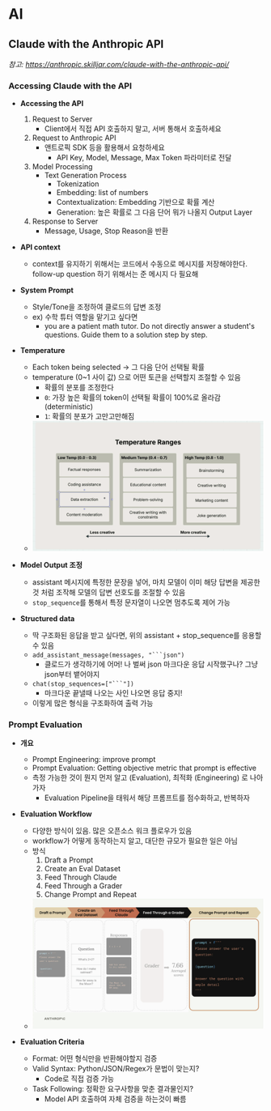 # AI

## Claude with the Anthropic API
*참고: https://anthropic.skilljar.com/claude-with-the-anthropic-api/*
### Accessing Claude with the API
- **Accessing the API**
  1. Request to Server
     - Client에서 직접 API 호출하지 말고, 서버 통해서 호출하세요
  2. Request to Anthropic API
     - 앤트로픽 SDK 등을 활용해서 요청하세요
       - API Key, Model, Message, Max Token 파라미터로 전달
  3. Model Processing
     - Text Generation Process
       - Tokenization
       - Embedding: list of numbers
       - Contextualization: Embedding 기반으로 확률 계산
       - Generation: 높은 확률로 그 다음 단어 뭐가 나올지 Output Layer
  4. Response to Server
     - Message, Usage, Stop Reason을 반환

- **API context**
  - context를 유지하기 위해서는 코드에서 수동으로 메시지를 저장해야한다. follow-up question 하기 위해서는 준 메시지 다 필요해

- **System Prompt**
  - Style/Tone을 조정하여 클로드의 답변 조정
  - ex) 수학 튜터 역할을 맡기고 싶다면
    - you are a patient math tutor. Do not directly answer a student's questions. Guide them to a solution step by step.

- **Temperature**
  - Each token being selected -> 그 다음 단어 선택될 확률
  - temperature (0~1 사이 값) 으로 어떤 토큰을 선택할지 조절할 수 있음
    - 확률의 분포를 조정한다
    - `0`: 가장 높은 확률의 token이 선택될 확률이 100%로 올라감 (deterministic)
    - `1`: 확률의 분포가 고만고만해짐
  - ![](../images/2025-08-03-temperature.png)

- **Model Output 조정**
  - assistant 메시지에 특정한 문장을 넣어, 마치 모델이 이미 해당 답변을 제공한것 처럼 조작해 모델의 답변 선호도를 조절할 수 있음
  - `stop_sequence`를 통해서 특정 문자열이 나오면 멈추도록 제어 가능

- **Structured data**
  - 딱 구조화된 응답을 받고 싶다면, 위의 assistant + stop_sequence를 응용할 수 있음
  - `add_assistant_message(messages, "```json")`
    - 클로드가 생각하기에 어머! 나 벌써 json 마크다운 응답 시작했구나? 그냥 json부터 뱉어야지
  - `chat(stop_sequences=["```"])`
    - 마크다운 끝낼때 나오는 사인 나오면 응답 중지!
  - 이렇게 많은 형식을 구조화하여 출력 가능

### Prompt Evaluation
- **개요**
  - Prompt Engineering: improve prompt
  - Prompt Evaluation: Getting objective metric that prompt is effective
  - 측정 가능한 것이 뭔지 먼저 알고 (Evaluation), 최적화 (Engineering) 로 나아가자
    - Evaluation Pipeline을 태워서 해당 프롬프트를 점수화하고, 반복하자

- **Evaluation Workflow**
  - 다양한 방식이 있음. 많은 오픈소스 워크 플로우가 있음
  - workflow가 어떻게 동작하는지 알고, 대단한 규모가 필요한 일은 아님
  - 방식
    1. Draft a Prompt
    2. Create an Eval Dataset
    3. Feed Through Claude
    4. Feed Through a Grader
    5. Change Prompt and Repeat
  - ![](../images/2025-08-03-Evaluation.png)

- **Evaluation Criteria**
  - Format: 어떤 형식만을 반환해야할지 검증
  - Valid Syntax: Python/JSON/Regex가 문법이 맞는지?
    - Code로 직접 검증 가능
  - Task Following: 정확한 요구사항을 맞춘 결과물인지?
    - Model API 호출하여 자체 검증을 하는것이 빠름

